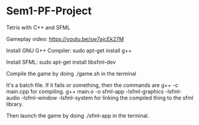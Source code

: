 # Sem1-PF-Project
Tetris with C++ and SFML

Gameplay video:
https://youtu.be/sw7ajcEk27M

Install GNU G++ Compiler:
sudo apt-get install g++

Install SFML:
sudo apt-get install libsfml-dev

Compile the game by doing
./game.sh
in the terminal

It's a batch file. If it fails or something, then the commands are
g++ -c main.cpp
for compiling.
g++ main.o -o sfml-app -lsfml-graphics -lsfml-audio -lsfml-window -lsfml-system
for linking the compiled thing to the sfml library.

Then launch the game by doing
./sfml-app
in the terminal.
